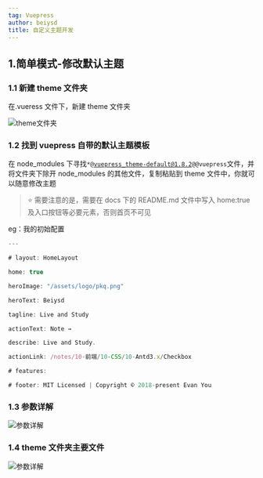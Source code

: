 ```yaml
---
tag: Vuepress
author: beiysd
title: 自定义主题开发
---
```


## 1.简单模式-修改默认主题

### 1.1 新建 theme 文件夹

在.vueress 文件下，新建 theme 文件夹

![theme文件夹](/assets/md-imgs/selfTheme/self_theme_01.png)

### 1.2 找到 vuepress 自带的默认主题模板

在 node_modules 下寻找<code>\*@vuepress_theme-default@1.8.2@@vuepress</code>文件，并将文件夹下除开 node_modules 的其他文件，复制粘贴到 theme 文件中，你就可以随意修改主题

> :star: 需要注意的是，需要在 docs 下的 README.md 文件中写入 home:true 及入口按钮等必要元素，否则首页不可见

eg：我的初始配置

```js
---

# layout: HomeLayout

home: true

heroImage: "/assets/logo/pkq.png"

heroText: Beiysd

tagline: Live and Study

actionText: Note →

describe: Live and Study.

actionLink: /notes/10-前端/10-CSS/10-Antd3.x/Checkbox

# features:

# footer: MIT Licensed | Copyright © 2018-present Evan You

```

### 1.3 参数详解

![参数详解](/assets/md-imgs/selfTheme/self_theme_02_2.png)

### 1.4 theme 文件夹主要文件

![参数详解](/assets/md-imgs/selfTheme/self_theme_03.png)
